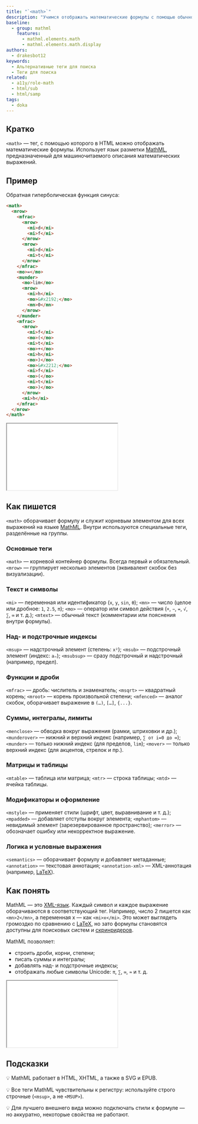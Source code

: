 ```yaml
---
title: "`<math>`"
description: "Учимся отображать математические формулы с помощью обычного HTML."
baseline:
  - group: mathml
    features:
      - mathml.elements.math
      - mathml.elements.math.display
authors:
  - drakesbot12
keywords:
  - Альтернативные теги для поиска
  - Теги для поиска
related:
  - a11y/role-math
  - html/sub
  - html/samp
tags:
  - doka
---
```


## Кратко

`<math>` — тег, с помощью которого в HTML можно отображать математические формулы. Использует язык разметки [MathML](https://developer.mozilla.org/en-US/docs/Web/MathML), предназначенный для машиночитаемого описания математических выражений.

## Пример

Обратная гиперболическая функция синуса:

```html
<math>
  <mrow>
    <mfrac>
      <mrow>
        <mi>d</mi>
        <mi>f</mi>
      </mrow>
      <mrow>
        <mi>d</mi>
        <mi>t</mi>
      </mrow>
    </mfrac>
    <mo>=</mo>
    <munder>
      <mo>lim</mo>
      <mrow>
        <mi>h</mi>
        <mo>&#x2192;</mo>
        <mn>0</mn>
      </mrow>
    </munder>
    <mfrac>
      <mrow>
        <mi>f</mi>
        <mo>(</mo>
        <mi>t</mi>
        <mo>+</mo>
        <mi>h</mi>
        <mo>)</mo>
        <mo>&#x2212;</mo>
        <mi>f</mi>
        <mo>(</mo>
        <mi>t</mi>
        <mo>)</mo>
      </mrow>
      <mi>h</mi>
    </mfrac>
  </mrow>
</math>
```

<iframe title="Производная функции по определению через предел в MathML" src="demos/math-quadratic/index.html" height="180"></iframe>

## Как пишется

`<math>` оборачивает формулу и служит корневым элементом для всех выражений на языке [MathML](https://developer.mozilla.org/en-US/docs/Web/MathML). Внутри используются специальные теги, разделённые на группы.

### Основные теги

`<math>` — корневой контейнер формулы. Всегда первый и обязательный.
`<mrow>` — группирует несколько элементов (эквивалент скобок без визуализации).

### Текст и символы

`<mi>` — переменная или идентификатор (`x`, `y`, `sin`, `θ`);
`<mn>` — число (целое или дробное: `1`, `2.5`, `π`);
`<mo>` — оператор или символ действия (`+`, `−`, `=`, `√`, `∑`, `∞` и т. д.);
`<mtext>` — обычный текст (комментарии или пояснения внутри формулы).

### Над- и подстрочные индексы

`<msup>` — надстрочный элемент (степень: `x²`);
`<msub>` — подстрочный элемент (индекс: `aₙ`);
`<msubsup>` — сразу подстрочный и надстрочный (например, предел).

### Функции и дроби

`<mfrac>` — дробь: числитель и знаменатель;
`<msqrt>` — квадратный корень;
`<mroot>` — корень произвольной степени;
`<mfenced>` — аналог скобок, оборачивает выражение в `(…)`, `[…]`, `{...}`.

### Суммы, интегралы, лимиты

`<menclose>` — обводка вокруг выражения (рамки, штриховки и др.);
`<munderover>` — нижний и верхний индекс (например, `∑ от i=0 до ∞`);
`<munder>` — только нижний индекс (для пределов, `lim`);
`<mover>` — только верхний индекс (для акцентов, стрелок и пр.).

### Матрицы и таблицы

`<mtable>` — таблица или матрица;
`<mtr>` — строка таблицы;
`<mtd>` — ячейка таблицы.

### Модификаторы и оформление

`<mstyle>` — применяет стили (шрифт, цвет, выравнивание и т. д.);
`<mpadded>` — добавляет отступы вокруг элемента;
`<mphantom>` — невидимый элемент (зарезервированное пространство);
`<merror>` — обозначает ошибку или некорректное выражение.

### Логика и условные выражения

`<semantics>` — оборачивает формулу и добавляет метаданные;
`<annotation>` — текстовая аннотация;
`<annotation-xml>` — XML-аннотация (например, [LaTeX](https://www.latex-project.org/)).

## Как понять

MathML — это [XML-язык](/tools/xml/). Каждый символ и каждое выражение оборачиваются в соответствующий тег. Например, число 2 пишется как `<mn>2</mn>`, а переменная x — как `<mi>x</mi>`. Это может выглядеть громоздко по сравнению с [LaTeX](https://www.latex-project.org/), но зато формулы становятся доступны для поисковых систем и [скринридеров](/a11y/screenreaders/).

MathML позволяет:

- строить дроби, корни, степени;
- писать суммы и интегралы;
- добавлять над- и подстрочные индексы;
- отображать любые символы Unicode: `π`, `∑`, `∞`, `≈` и т. д.

<iframe title="Формула Тейлора в MathML" src="demos/math-quadratic/index.html" height="180"></iframe>

## Подсказки

💡 MathML работает в HTML, XHTML, а также в SVG и EPUB.

💡 Все теги MathML чувствительны к регистру: используйте строго строчные (`<msup>`, а не `<MSUP>`).

💡 Для лучшего внешнего вида можно подключать стили к формуле — но аккуратно, некоторые свойства не работают.
